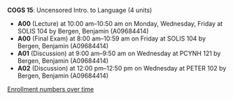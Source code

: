 **COGS 15**: Uncensored Intro. to Language (4 units)

- **A00** (Lecture) at 10:00 am–10:50 am on Monday, Wednesday, Friday at SOLIS 104 by Bergen, Benjamin (A09684414)
- **A00** (Final Exam) at 8:00 am–10:59 am on Friday at SOLIS 104 by Bergen, Benjamin (A09684414)
- **A01** (Discussion) at 9:00 am–9:50 am on Wednesday at PCYNH 121 by Bergen, Benjamin (A09684414)
- **A02** (Discussion) at 12:00 pm–12:50 pm on Wednesday at PETER 102 by Bergen, Benjamin (A09684414)

[Enrollment numbers over time](./COGS15.tsv)
